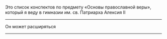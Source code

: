 Это список конспектов по предмету «Основы православной веры», который я веду в гимназии им. св. Патриарха Алексия II 

---
Он может расширяться

---

